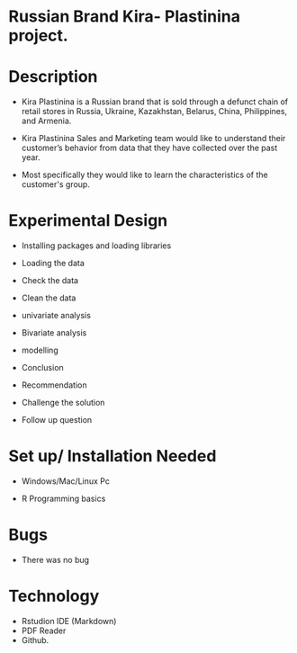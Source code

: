 # Russian Brand Kira- Plastinina project.

# Description

- Kira Plastinina is a Russian brand that is sold through a defunct chain of retail stores in Russia, Ukraine, Kazakhstan, Belarus, China, Philippines, and Armenia.

- Kira Plastinina Sales and Marketing team would like to understand their customer’s behavior from data that they have collected over the past year.

- Most specifically they would like to learn the characteristics of the customer's group.

# Experimental Design

 - Installing packages and loading libraries
 
 - Loading the data
 
 - Check the data
 
 - Clean the data
 
 - univariate analysis
 
 - Bivariate analysis
 
 - modelling
 
 - Conclusion

 - Recommendation
 
 - Challenge the solution
 
 - Follow up question
 # Set up/ Installation Needed
 
 - Windows/Mac/Linux Pc
 
 - R Programming basics
 
 # Bugs
 
 - There was no bug

# Technology
- Rstudion IDE (Markdown)
- PDF Reader
- Github.


